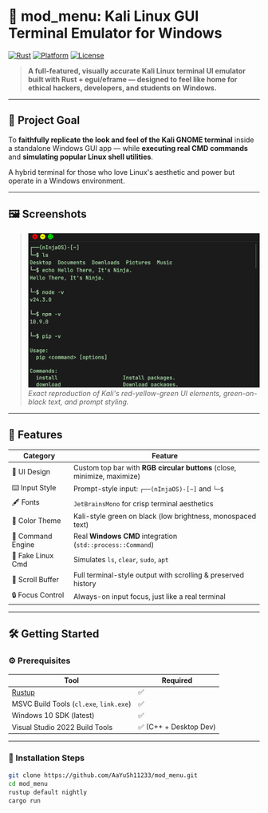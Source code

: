 # 🧱 mod_menu: Kali Linux GUI Terminal Emulator for Windows

[![Rust](https://img.shields.io/badge/Rust-Stable%20%7C%20Nightly-orange?style=for-the-badge&logo=rust)](https://www.rust-lang.org/)
[![Platform](https://img.shields.io/badge/Platform-Windows-blue?style=for-the-badge&logo=windows)](https://github.com/AaYuSh11233/mod_menu)
[![License](https://img.shields.io/badge/License-MIT-green?style=for-the-badge)](./LICENSE)

> **A full-featured, visually accurate Kali Linux terminal UI emulator built with Rust + egui/eframe — designed to feel like home for ethical hackers, developers, and students on Windows.**

---

## 🎯 Project Goal

To **faithfully replicate the look and feel of the Kali GNOME terminal** inside a standalone Windows GUI app — while **executing real CMD commands** and **simulating popular Linux shell utilities**.

A hybrid terminal for those who love Linux's aesthetic and power but operate in a Windows environment.

---

## 🖼️ Screenshots

> ![demo](assets/demo.png)  
> *Exact reproduction of Kali's red-yellow-green UI elements, green-on-black text, and prompt styling.*

---

## 🔧 Features

| Category         | Feature                                                                 |
|------------------|-------------------------------------------------------------------------|
| 🎨 UI Design      | Custom top bar with **RGB circular buttons** (close, minimize, maximize)|
| ⌨️ Input Style     | Prompt-style input: `┌──(nInjaOS)-[~]` and `└─$`                         |
| 🖋️ Fonts          | `JetBrainsMono` for crisp terminal aesthetics                           |
| 🌌 Color Theme    | Kali-style green on black (low brightness, monospaced text)             |
| 🧠 Command Engine | Real **Windows CMD** integration (`std::process::Command`)               |
| 🐧 Fake Linux Cmd | Simulates `ls`, `clear`, `sudo`, `apt`                                  |
| 🔁 Scroll Buffer  | Full terminal-style output with scrolling & preserved history            |
| 🔒 Focus Control  | Always-on input focus, just like a real terminal                         |

---

## 🛠️ Getting Started

### ⚙️ Prerequisites

| Tool                 | Required |
|----------------------|----------|
| [Rustup](https://rustup.rs)     | ✅ |
| MSVC Build Tools (`cl.exe`, `link.exe`) | ✅ |
| Windows 10 SDK (latest)         | ✅ |
| Visual Studio 2022 Build Tools  | ✅ (C++ + Desktop Dev) |

---

### 🧪 Installation Steps

```bash
git clone https://github.com/AaYuSh11233/mod_menu.git
cd mod_menu
rustup default nightly
cargo run
